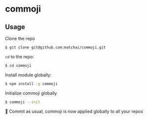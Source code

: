 # commoji

## Usage

Clone the repo
```bash
$ git clone git@github.com:matchai/commoji.git
```
`cd` to the repo: 
```bash
$ cd commoji
```
Install module globally: 
```bash
$ npm install -g commoji
```
Initialize commoji globally 
```bash
$ commoji --init
```

:tada: Commit as usual, commoji is now applied globally to all your repos
